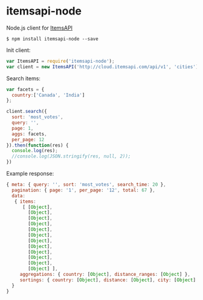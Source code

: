# itemsapi-node
Node.js client for <a href="https://www.itemsapi.com" target="_blank">ItemsAPI</a>

```
$ npm install itemsapi-node --save
``` 

Init client:

```js
var ItemsAPI = require('itemsapi-node');
var client = new ItemsAPI('http://cloud.itemsapi.com/api/v1', 'cities');
``` 

Search items:

```js
var facets = {
  country:['Canada', 'India']
};

client.search({
  sort: 'most_votes',
  query: '',
  page: 1,
  aggs: facets,
  per_page: 12
}).then(function(res) {
  console.log(res);
  //console.log(JSON.stringify(res, null, 2));
})
```

Example response:

```js
{ meta: { query: '', sort: 'most_votes', search_time: 20 },
  pagination: { page: '1', per_page: '12', total: 67 },
  data: 
   { items: 
      [ [Object],
        [Object],
        [Object],
        [Object],
        [Object],
        [Object],
        [Object],
        [Object],
        [Object],
        [Object],
        [Object],
        [Object] ],
     aggregations: { country: [Object], distance_ranges: [Object] },
     sortings: { country: [Object], distance: [Object], city: [Object] } 
  } 
}
```
